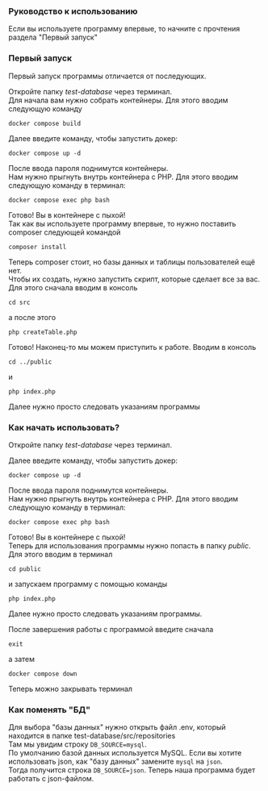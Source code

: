 ###  Руководство к использованию

Если вы используете программу впервые, то начните с прочтения раздела "Первый запуск"  


### Первый запуск

Первый запуск программы отличается от последующих. 

Откройте папку *test-database* через терминал.  
Для начала вам нужно собрать контейнеры. Для этого вводим следующую команду  
```
docker compose build
```
Далее введите команду, чтобы запустить докер:
```
docker compose up -d
```

После ввода пароля поднимутся контейнеры.  
Нам нужно прыгнуть внутрь контейнера с PHP. Для этого вводим следующую команду в терминал:
```
docker compose exec php bash
```
Готово! Вы в контейнере с пыхой!  
Так как вы используете программу впервые, то нужно поставить composer следующей командой  
```
composer install
```
Теперь composer стоит, но базы данных и таблицы пользователей ещё нет.  
Чтобы их создать, нужно запустить скрипт, которые сделает все за вас. Для этого сначала вводим в консоль
```
cd src
```
а после этого
``` 
php createTable.php
```
Готово! Наконец-то мы можем приступить к работе. Вводим в консоль
```
cd ../public
```
и
```
php index.php
```
Далее нужно просто следовать указаниям программы


### Как начать использовать?
Откройте папку *test-database* через терминал.

Далее введите команду, чтобы запустить докер:
```
docker compose up -d
```

После ввода пароля поднимутся контейнеры.  
Нам нужно прыгнуть внутрь контейнера с PHP. Для этого вводим следующую команду в терминал:
```
docker compose exec php bash
```
Готово! Вы в контейнере с пыхой!  
Теперь для использования программы нужно попасть в папку *public*. Для этого вводим в терминал
```
cd public
```
и запускаем программу с помощью команды 
```
php index.php
```
Далее нужно просто следовать указаниям программы.

После завершения работы с программой введите сначала
```
exit
```
а затем
```
docker compose down
```
Теперь можно закрывать терминал


### Как поменять "БД"

Для выбора "базы данных" нужно открыть файл .env, который находится в папке test-database/src/repositories  
Там мы увидим строку ```DB_SOURCE=mysql```.  
По умолчанию базой данных используется MySQL. Если вы хотите использовать json, как "базу данных" замените ``mysql`` на ``json``.  
Тогда получится строка ```DB_SOURCE=json```. Теперь наша программа будет работать с json-файлом.